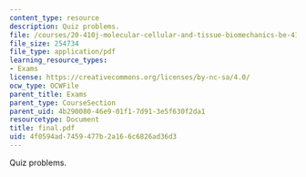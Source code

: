 ```yaml
---
content_type: resource
description: Quiz problems.
file: /courses/20-410j-molecular-cellular-and-tissue-biomechanics-be-410j-spring-2003/4f0594ad7459477b2a166c6826ad36d3_final.pdf
file_size: 254734
file_type: application/pdf
learning_resource_types:
- Exams
license: https://creativecommons.org/licenses/by-nc-sa/4.0/
ocw_type: OCWFile
parent_title: Exams
parent_type: CourseSection
parent_uid: 4b290080-46e9-01f1-7d91-3e5f630f2da1
resourcetype: Document
title: final.pdf
uid: 4f0594ad-7459-477b-2a16-6c6826ad36d3
---
```

Quiz problems.
